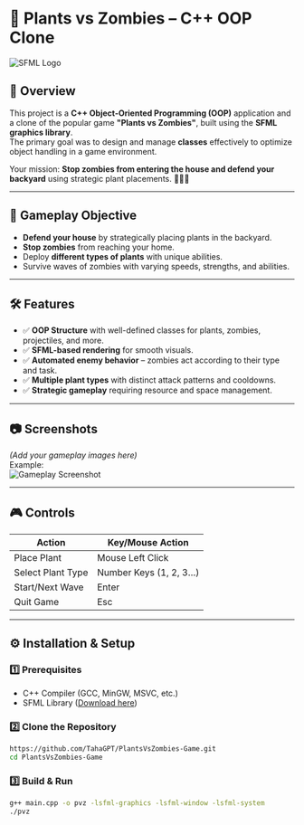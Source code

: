 # 🌱 Plants vs Zombies – C++ OOP Clone

![SFML Logo](https://www.sfml-dev.org/images/logo.png)

## 📖 Overview
This project is a **C++ Object-Oriented Programming (OOP)** application and a clone of the popular game **"Plants vs Zombies"**, built using the **SFML graphics library**.  
The primary goal was to design and manage **classes** effectively to optimize object handling in a game environment.

Your mission: **Stop zombies from entering the house and defend your backyard** using strategic plant placements. 🏡🧟‍♂️

---

## 🎯 Gameplay Objective
- **Defend your house** by strategically placing plants in the backyard.
- **Stop zombies** from reaching your home.
- Deploy **different types of plants** with unique abilities.
- Survive waves of zombies with varying speeds, strengths, and abilities.

---

## 🛠 Features
- ✅ **OOP Structure** with well-defined classes for plants, zombies, projectiles, and more.
- ✅ **SFML-based rendering** for smooth visuals.
- ✅ **Automated enemy behavior** – zombies act according to their type and task.
- ✅ **Multiple plant types** with distinct attack patterns and cooldowns.
- ✅ **Strategic gameplay** requiring resource and space management.

---

## 📷 Screenshots
*(Add your gameplay images here)*  
Example:  
![Gameplay Screenshot](your-screenshot.png)

---

## 🎮 Controls

| Action             | Key/Mouse Action       |
|--------------------|------------------------|
| Place Plant        | Mouse Left Click       |
| Select Plant Type  | Number Keys (1, 2, 3…) |
| Start/Next Wave    | Enter                  |
| Quit Game          | Esc                    |

---

## ⚙️ Installation & Setup

### 1️⃣ Prerequisites
- C++ Compiler (GCC, MinGW, MSVC, etc.)
- SFML Library ([Download here](https://www.sfml-dev.org/download.php))

### 2️⃣ Clone the Repository
```bash
https://github.com/TahaGPT/PlantsVsZombies-Game.git
cd PlantsVsZombies-Game
```

### 3️⃣ Build & Run
```bash
g++ main.cpp -o pvz -lsfml-graphics -lsfml-window -lsfml-system
./pvz
```
